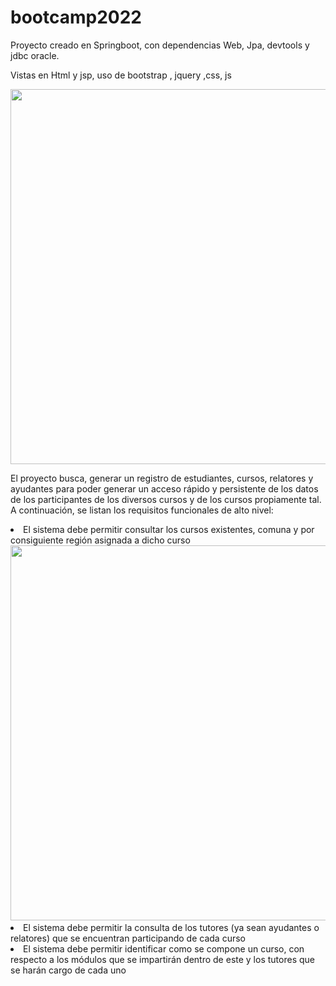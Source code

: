 # bootcamp2022
<div class="container col-12">
<p>Proyecto creado en Springboot, con dependencias Web, Jpa, devtools y jdbc oracle.</>
<p>Vistas en Html y jsp, uso de bootstrap , jquery ,css, js </>
<div class="col-sm-6">
<img src="https://user-images.githubusercontent.com/103292411/212456901-3baeaf6c-49d7-4641-9abc-e1cfb95fb0cf.png" width="600"></>
</div>
<p>El proyecto busca, generar un registro de estudiantes, cursos, relatores y ayudantes para poder generar un acceso rápido y persistente de los datos de los participantes de los diversos cursos y de los cursos propiamente tal. A continuación, se listan los requisitos funcionales de alto nivel:
<li>	El sistema debe permitir consultar los cursos existentes, comuna y por consiguiente región asignada a dicho curso</>
<img src="https://user-images.githubusercontent.com/103292411/212456926-cb38dd7a-b704-4d4c-8dc6-41f181bc5777.png" width="600"></i>
<br>
<li>	El sistema debe permitir la consulta de los tutores (ya sean ayudantes o relatores) que se encuentran participando de cada curso</>
<li>	El sistema debe permitir identificar como se compone un curso, con respecto a los módulos que se impartirán dentro de este y los tutores que se harán cargo de cada uno</>

